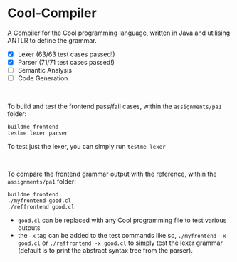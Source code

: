 # Cool-Compiler
A Compiler for the Cool programming language, written in Java and utilising ANTLR to define the grammar.

- [x] Lexer (63/63 test cases passed!)
- [x] Parser (71/71 test cases passed!)
- [ ] Semantic Analysis
- [ ] Code Generation

<br>

To build and test the frontend pass/fail cases, within the ```assignments/pa1``` folder: 

```
buildme frontend
testme lexer parser
```
To test just the lexer, you can simply run ```testme lexer```

<br>

To compare the frontend grammar output with the reference, within the ```assignments/pa1``` folder: 
```
buildme frontend
./myfrontend good.cl
./reffrontend good.cl
```
- ```good.cl``` can be replaced with any Cool programming file to test various outputs  
- the ```-x``` tag can be added to the test commands like so, ```./myfrontend -x good.cl``` or ```./reffrontend -x good.cl``` to simply test the lexer grammar (default is to print the abstract syntax tree from the parser). 

